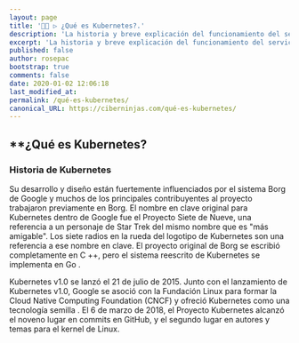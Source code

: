 ```yaml
---
layout: page
title: '👨‍🚀 ▷ ¿Qué es Kubernetes?.'
description: 'La historia y breve explicación del funcionamiento del servicio que ofrecen los contenedores de Kubernetes.'
excerpt: 'La historia y breve explicación del funcionamiento del servicio que ofrecen los contenedores de Kubernetes.'
published: false
author: rosepac
bootstrap: true
comments: false
date: 2020-01-02 12:06:18
last_modified_at: 
permalink: /qué-es-kubernetes/
canonical_URL: https://ciberninjas.com/qué-es-kubernetes/
---
```


## **¿Qué es Kubernetes?



### **Historia de Kubernetes**

Su desarrollo y diseño están fuertemente influenciados por el sistema Borg de Google y muchos de los principales contribuyentes al proyecto trabajaron previamente en Borg. El nombre en clave original para Kubernetes dentro de Google fue el Proyecto Siete de Nueve, una referencia a un personaje de Star Trek del mismo nombre que es "más amigable". Los siete radios en la rueda del logotipo de Kubernetes son una referencia a ese nombre en clave. El proyecto original de Borg se escribió completamente en C ++, pero el sistema reescrito de Kubernetes se implementa en Go .

Kubernetes v1.0 se lanzó el 21 de julio de 2015. Junto con el lanzamiento de Kubernetes v1.0, Google se asoció con la Fundación Linux para formar la Cloud Native Computing Foundation (CNCF) y ofreció Kubernetes como una tecnología semilla . El 6 de marzo de 2018, el Proyecto Kubernetes alcanzó el noveno lugar en commits en GitHub, y el segundo lugar en autores y temas para el kernel de Linux.

<!-- https://en.wikipedia.org/wiki/Kubernetes -->
